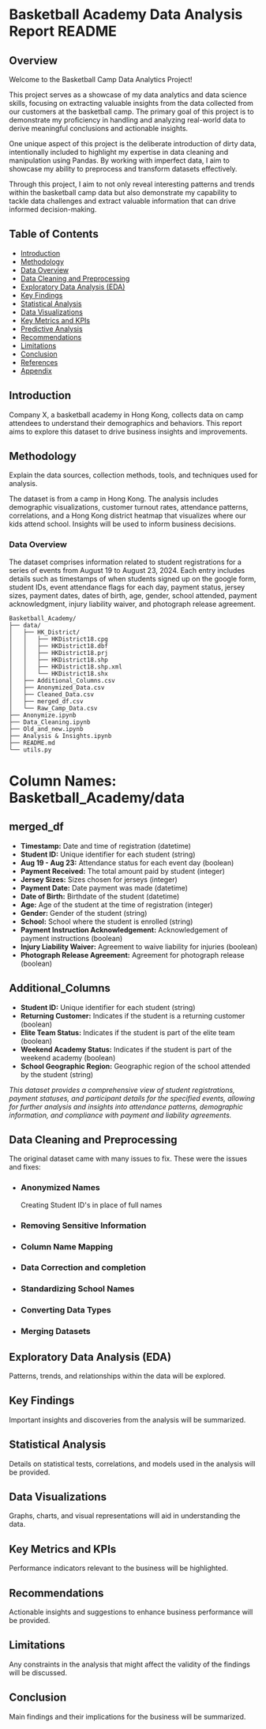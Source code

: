 # Basketball Academy Data Analysis Report README

## Overview

Welcome to the Basketball Camp Data Analytics Project!

This project serves as a showcase of my data analytics and data science skills, focusing on extracting valuable insights from the data collected from our customers at the basketball camp. The primary goal of this project is to demonstrate my proficiency in handling and analyzing real-world data to derive meaningful conclusions and actionable insights.

One unique aspect of this project is the deliberate introduction of dirty data, intentionally included to highlight my expertise in data cleaning and manipulation using Pandas. By working with imperfect data, I aim to showcase my ability to preprocess and transform datasets effectively.

Through this project, I aim to not only reveal interesting patterns and trends within the basketball camp data but also demonstrate my capability to tackle data challenges and extract valuable information that can drive informed decision-making.
## Table of Contents
- [Introduction](#introduction)
- [Methodology](#methodology)
- [Data Overview](#data-overview)
- [Data Cleaning and Preprocessing](#data-cleaning-and-preprocessing)
- [Exploratory Data Analysis (EDA)](#exploratory-data-analysis-eda)
- [Key Findings](#key-findings)
- [Statistical Analysis](#statistical-analysis)
- [Data Visualizations](#data-visualizations)
- [Key Metrics and KPIs](#key-metrics-and-kpis)
- [Predictive Analysis](#predictive-analysis)
- [Recommendations](#recommendations)
- [Limitations](#limitations)
- [Conclusion](#conclusion)
- [References](#references)
- [Appendix](#appendix)

## Introduction

Company X, a basketball academy in Hong Kong, collects data on camp attendees to understand their demographics and behaviors. This report aims to explore this dataset to drive business insights and improvements.

## Methodology

Explain the data sources, collection methods, tools, and techniques used for analysis.

The dataset is from a camp in Hong Kong. The analysis includes demographic visualizations, customer turnout rates, attendance patterns, correlations, and a Hong Kong district heatmap that visualizes where our kids attend school. Insights will be used to inform business decisions.

### Data Overview
The dataset comprises information related to student registrations for a series of events from August 19 to August 23, 2024. Each entry includes details such as timestamps of when students signed up on the google form, student IDs, event attendance flags for each day, payment status, jersey sizes, payment dates, dates of birth, age, gender, school attended, payment acknowledgment, injury liability waiver, and photograph release agreement.

```
Basketball_Academy/
├── data/
│   ├── HK_District/
│   │   ├── HKDistrict18.cpg
│   │   ├── HKDistrict18.dbf
│   │   ├── HKDistrict18.prj
│   │   ├── HKDistrict18.shp
│   │   ├── HKDistrict18.shp.xml
│   │   └── HKDistrict18.shx
│   ├── Additional_Columns.csv
│   ├── Anonymized_Data.csv
│   ├── Cleaned_Data.csv
│   ├── merged_df.csv
│   └── Raw_Camp_Data.csv
├── Anonymize.ipynb
├── Data_Cleaning.ipynb
├── Old_and_new.ipynb
├── Analysis & Insights.ipynb
├── README.md
└── utils.py
```
# Column Names: Basketball_Academy/data 

## merged_df 
- **Timestamp:** Date and time of registration (datetime)
- **Student ID:** Unique identifier for each student (string)
- **Aug 19 - Aug 23:** Attendance status for each event day (boolean)
- **Payment Received:** The total amount paid by student (integer)
- **Jersey Sizes:** Sizes chosen for jerseys (integer)
- **Payment Date:** Date payment was made (datetime)
- **Date of Birth:** Birthdate of the student (datetime)
- **Age:** Age of the student at the time of registration (integer)
- **Gender:** Gender of the student (string)
- **School:** School where the student is enrolled (string)
- **Payment Instruction Acknowledgement:** Acknowledgement of payment instructions (boolean)
- **Injury Liability Waiver:** Agreement to waive liability for injuries (boolean)
- **Photograph Release Agreement:** Agreement for photograph release (boolean)


## Additional_Columns 

- **Student ID:** Unique identifier for each student (string)
- **Returning Customer:** Indicates if the student is a returning customer (boolean)
- **Elite Team Status:** Indicates if the student is part of the elite team (boolean)
- **Weekend Academy Status:** Indicates if the student is part of the weekend academy (boolean)
- **School Geographic Region:** Geographic region of the school attended by the student (string)


_This dataset provides a comprehensive view of student registrations, payment statuses, and participant details for the specified events, allowing for further analysis and insights into attendance patterns, demographic information, and compliance with payment and liability agreements._
## Data Cleaning and Preprocessing

The original dataset came with many issues to fix. These were the issues and fixes:

- ### Anonymized Names
  Creating Student ID's in place of full names
- ### Removing Sensitive Information
- ### Column Name Mapping
- ### Data Correction and completion
- ### Standardizing School Names
- ### Converting Data Types
- ### Merging Datasets

## Exploratory Data Analysis (EDA)
Patterns, trends, and relationships within the data will be explored.

## Key Findings
Important insights and discoveries from the analysis will be summarized.

## Statistical Analysis
Details on statistical tests, correlations, and models used in the analysis will be provided.

## Data Visualizations
Graphs, charts, and visual representations will aid in understanding the data.

## Key Metrics and KPIs
Performance indicators relevant to the business will be highlighted.

## Recommendations
Actionable insights and suggestions to enhance business performance will be provided.

## Limitations
Any constraints in the analysis that might affect the validity of the findings will be discussed.

## Conclusion
Main findings and their implications for the business will be summarized.




